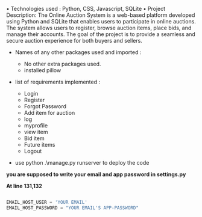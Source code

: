 •	Technologies used : Python, CSS, Javascript, SQLite 
•	Project Description: The Online Auction System is a web-based platform developed using Python and SQLite that enables users to participate in online auctions. The system allows users to register, browse auction items, place bids, and manage their accounts. The goal of the project is to provide a seamless and secure auction experience for both buyers and sellers.


* Names of any other packages used and imported :
	
	- No other extra packages used.
	- installed pillow
	
* list of requirements implemented :

	* Login
	* Register
	* Forgot Password
	* Add item for auction
	* log
	* myprofile
	* view item
	* Bid item
	* Future items
	* Logout

* use python .\manage.py runserver to deploy the code

**you are supposed to write your email and app password in settings.py**<br/>

**At line 131,132**


```python

EMAIL_HOST_USER = 'YOUR EMAIL'
EMAIL_HOST_PASSWORD = "YOUR EMAIL'S APP-PASSWORD"

```
